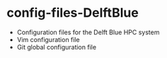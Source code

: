 # config-files-DelftBlue

- Configuration files for the Delft Blue HPC system
- Vim configuration file
- Git global configuration file
